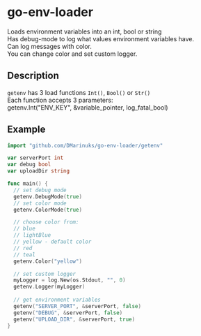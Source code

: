 # go-env-loader
Loads environment variables into an int, bool or string  
Has debug-mode to log what values environment variables have.  
Can log messages with color.  
You can change color and set custom logger.

## Description
`getenv` has 3 load functions `Int()`, `Bool()` or `Str()`  
Each function accepts 3 parameters:  
getenv.Int("ENV_KEY", &variable_pointer, log_fatal_bool)


## Example

```go
import "github.com/DMarinuks/go-env-loader/getenv"

var serverPort int
var debug bool
var uploadDir string

func main() {
  // set debug mode
  getenv.DebugMode(true)
  // set color mode
  getenv.ColorMode(true)

  // choose color from:
  // blue
  // lightBlue
  // yellow - default color
  // red
  // teal
  getenv.Color("yellow")

  // set custom logger
  myLogger = log.New(os.Stdout, "", 0)
  getenv.Logger(myLogger)
  
  // get environment variables
  getenv("SERVER_PORT", &serverPort, false)
  getenv("DEBUG", &serverPort, false)
  getenv("UPLOAD_DIR", &serverPort, true)
}
```
